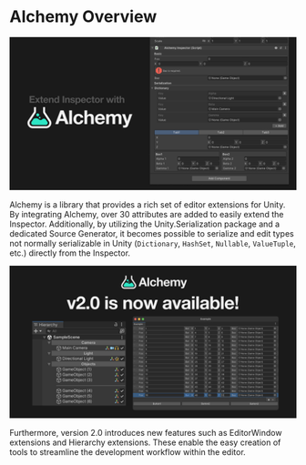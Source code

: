 # Alchemy Overview

![header](../../images/header.png)

Alchemy is a library that provides a rich set of editor extensions for Unity. By integrating Alchemy, over 30 attributes are added to easily extend the Inspector. Additionally, by utilizing the Unity.Serialization package and a dedicated Source Generator, it becomes possible to serialize and edit types not normally serializable in Unity (`Dictionary`, `HashSet`, `Nullable`, `ValueTuple`, etc.) directly from the Inspector.

![img](../../images/img-v2.0.png)

Furthermore, version 2.0 introduces new features such as EditorWindow extensions and Hierarchy extensions. These enable the easy creation of tools to streamline the development workflow within the editor.